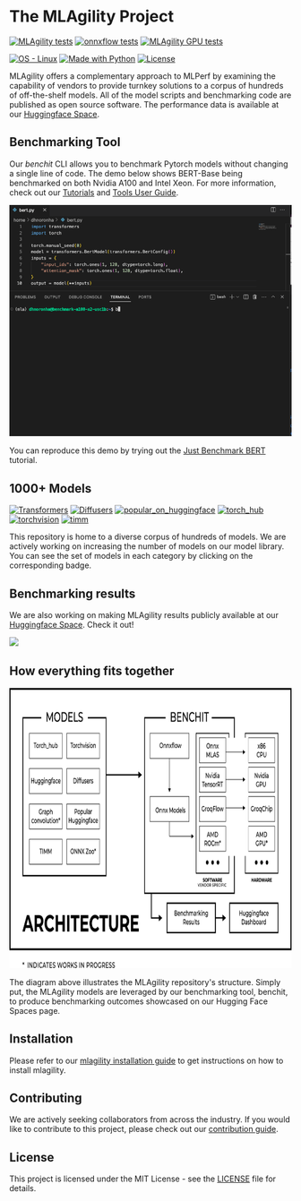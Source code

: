 # The MLAgility Project

[![MLAgility tests](https://github.com/groq/mlagility/actions/workflows/test_mlagility.yml/badge.svg)](https://github.com/groq/mlagility/tree/main/test "Check out our tests")
[![onnxflow tests](https://github.com/groq/mlagility/actions/workflows/test_onnxflow.yml/badge.svg)](https://github.com/groq/mlagility/tree/main/test "Check out our tests")
[![MLAgility GPU tests](https://github.com/groq/mlagility/actions/workflows/test_gpu_mlagility.yml/badge.svg)](https://github.com/groq/mlagility/tree/main/test "Check out our tests")

[![OS - Linux](https://img.shields.io/badge/OS-Linux-blue?logo=linux&logoColor=white)](https://github.com/groq/mlagility/blob/main/docs/install.md "Check out our instructions")
[![Made with Python](https://img.shields.io/badge/Python-3.8,3.10-blue?logo=python&logoColor=white)](https://github.com/groq/mlagility/blob/main/docs/install.md "Check out our instructions")
[![License](https://img.shields.io/badge/License-MIT-blue)](https://github.com/groq/mlagility/blob/main/LICENSE "Check out our license")


MLAgility offers a complementary approach to MLPerf by examining the capability of vendors to provide turnkey solutions to a corpus of hundreds of off-the-shelf models. All of the model scripts and benchmarking code are published as open source software. The performance data is available at our [Huggingface Space](https://huggingface.co/spaces/Groq/mlagility).


## Benchmarking Tool

Our _benchit_ CLI allows you to benchmark Pytorch models without changing a single line of code. The demo below shows BERT-Base being benchmarked on both Nvidia A100 and Intel Xeon. For more information, check out our [Tutorials](https://github.com/groq/mlagility/blob/main/examples/cli/readme.md) and [Tools User Guide](https://github.com/groq/mlagility/blob/main/docs/tools_user_guide.md).

<img src="https://github.com/groq/mlagility/raw/main/docs/img/mlagility.gif"  width="800"/>

You can reproduce this demo by trying out the [Just Benchmark BERT](https://github.com/groq/mlagility/blob/main/examples/cli/readme.md#just-benchmark-bert) tutorial.

## 1000+ Models

[![Transformers](https://img.shields.io/github/directory-file-count/groq/mlagility/models/transformers?label=transformers)](https://github.com/groq/mlagility/tree/main/models/transformers "Transformer models")
[![Diffusers](https://img.shields.io/github/directory-file-count/groq/mlagility/models/diffusers?label=diffusers)](https://github.com/groq/mlagility/tree/main/models/diffusers "Diffusion models")
[![popular_on_huggingface](https://img.shields.io/github/directory-file-count/groq/mlagility/models/popular_on_huggingface?label=popular_on_huggingface)](https://github.com/groq/mlagility/tree/main/models/popular_on_huggingface "Popular Models on Huggingface")
[![torch_hub](https://img.shields.io/github/directory-file-count/groq/mlagility/models/torch_hub?label=torch_hub)](https://github.com/groq/mlagility/tree/main/models/torch_hub "Models from Torch Hub")
[![torchvision](https://img.shields.io/github/directory-file-count/groq/mlagility/models/torchvision?label=torchvision)](https://github.com/groq/mlagility/tree/main/models/torchvision "Models from Torch Vision")
[![timm](https://img.shields.io/github/directory-file-count/groq/mlagility/models/timm?label=timm)](https://github.com/groq/mlagility/tree/main/models/timm "Pytorch Image Models")

This repository is home to a diverse corpus of hundreds of models. We are actively working on increasing the number of models on our model library. You can see the set of models in each category by clicking on the corresponding badge.

## Benchmarking results

We are also working on making MLAgility results publicly available at our [Huggingface Space](https://huggingface.co/spaces/Groq/mlagility). Check it out!

<img src="https://github.com/groq/mlagility/raw/main/docs/img/dashboard.gif"  width="800"/>

## How everything fits together

<picture>
  <source media="(prefers-color-scheme: dark)" srcset="docs/img/block_diagram_light.png">
  <source media="(prefers-color-scheme: light)" srcset="docs/img/block_diagram_dark.png">
  <img src="docs/img/block_diagram_dark.png" alt="Architecture block diagram" width="700" height="500" />
</picture>

The diagram above illustrates the MLAgility repository's structure. Simply put, the MLAgility models are leveraged by our benchmarking tool, benchit, to produce benchmarking outcomes showcased on our Hugging Face Spaces page. 
## Installation

Please refer to our [mlagility installation guide](https://github.com/groq/mlagility/blob/main/docs/install.md) to get instructions on how to install mlagility.

## Contributing

We are actively seeking collaborators from across the industry. If you would like to contribute to this project, please check out our [contribution guide](https://github.com/groq/mlagility/blob/main/docs/contribute.md).

## License

This project is licensed under the MIT License - see the [LICENSE](https://github.com/groq/mlagility/blob/main/LICENSE) file for details.

